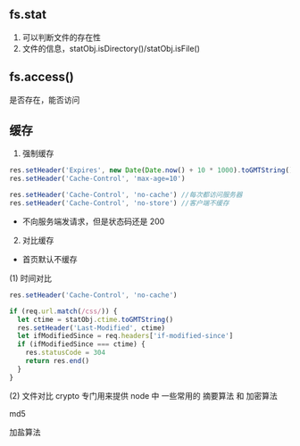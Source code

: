 ## fs.stat

1. 可以判断文件的存在性
2. 文件的信息，statObj.isDirectory()/statObj.isFile()

## fs.access()

是否存在，能否访问

## 缓存

1. 强制缓存

```js
res.setHeader('Expires', new Date(Date.now() + 10 * 1000).toGMTString())
res.setHeader('Cache-Control', 'max-age=10')
```

```js
res.setHeader('Cache-Control', 'no-cache') //每次都访问服务器
res.setHeader('Cache-Control', 'no-store') //客户端不缓存
```

- 不向服务端发请求，但是状态码还是 200

2. 对比缓存

- 首页默认不缓存

(1) 时间对比

```js
res.setHeader('Cache-Control', 'no-cache')

if (req.url.match(/css/)) {
  let ctime = statObj.ctime.toGMTString()
  res.setHeader('Last-Modified', ctime)
  let ifModifiedSince = req.headers['if-modified-since']
  if (ifModifiedSince === ctime) {
    res.statusCode = 304
    return res.end()
  }
}
```

(2) 文件对比
crypto 专门用来提供 node 中 一些常用的 摘要算法 和 加密算法

md5

加盐算法
